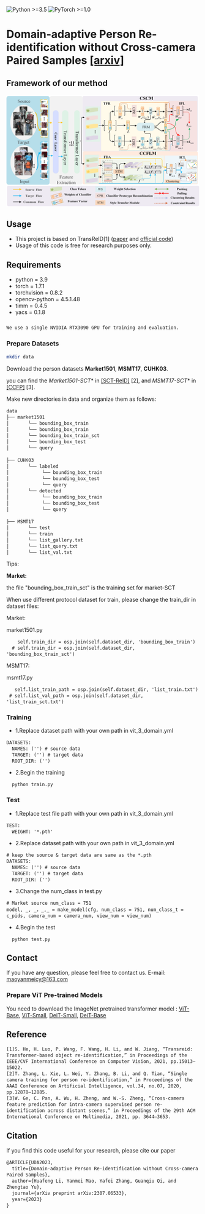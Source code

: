 ![Python >=3.5](https://img.shields.io/badge/Python->=3.5-yellow.svg)
![PyTorch >=1.0](https://img.shields.io/badge/PyTorch->=1.6-blue.svg)

# Domain-adaptive Person Re-identification without Cross-camera Paired Samples [[arxiv]](https://arxiv.org/abs/2307.06533)


## Framework of our method

![framework](figs/framework.png)

## Usage

- This project is based on TransReID[1] ([paper](https://openaccess.thecvf.com/content/ICCV2021/papers/He_TransReID_Transformer-Based_Object_Re-Identification_ICCV_2021_paper.pdf) and [official code](https://github.com/heshuting555/TransReID))
- Usage of this code is free for research purposes only. 

## Requirements
- python = 3.9
- torch = 1.7.1
- torchvision = 0.8.2
- opencv-python = 4.5.1.48
- timm = 0.4.5
- yacs = 0.1.8

###  
```bash
We use a single NVIDIA RTX3090 GPU for training and evaluation.
```


### Prepare Datasets

```bash
mkdir data
```

Download the person datasets **Market1501**, **MSMT17**, **CUHK03**.

you can find the *Market1501-SCT** in [[SCT-ReID]](https://github.com/FlyHighest/Single-Camera-Training-ReID) [2], 
and *MSMT17-SCT** in [[CCFP]](https://github.com/g3956/CCFP) [3].

Make new directories in data and organize them as follows:

```
data
├── market1501
│       └── bounding_box_train
│       └── bounding_box_train
│       └── bounding_box_train_sct
│       └── bounding_box_test
│       └── query

├── CUHK03
│       └── labeled
│            └── bounding_box_train
│            └── bounding_box_test
│            └── query
│       └── detected
│            └── bounding_box_train
│            └── bounding_box_test
│            └── query

├── MSMT17
│       └── test
│       └── train
│       └── list_gallery.txt
│       └── list_query.txt
│       └── list_val.txt

```


Tips:

**Market:**

the file "bounding_box_train_sct" is the training set for market-SCT

When use different protocol dataset for train, please change the train_dir in dataset files:

Market:

market1501.py
```
    self.train_dir = osp.join(self.dataset_dir, 'bounding_box_train')
  # self.train_dir = osp.join(self.dataset_dir, 'bounding_box_train_sct')
```

MSMT17:

msmt17.py
```
   self.list_train_path = osp.join(self.dataset_dir, 'list_train.txt')
 # self.list_val_path = osp.join(self.dataset_dir, 'list_train_sct.txt')

```

### Training
- 1.Replace dataset path with your own path in vit_3_domain.yml
```
DATASETS:
  NAMES: ('') # source data
  TARGET: ('') # target data
  ROOT_DIR: ('')
```    
- 2.Begin the training
```
  python train.py
```

### Test
- 1.Replace test file path with your own path in vit_3_domain.yml
```
TEST:
  WEIGHT: '*.pth'
```  
- 2.Replace dataset path with your own path in vit_3_domain.yml

```
# keep the source & target data are same as the *.pth
DATASETS:
  NAMES: ('') # source data
  TARGET: ('') # target data
  ROOT_DIR: ('')
```    

-  3.Change the num_class in test.py
```
# Market source num_class = 751
model, _, _，_,_ = make_model(cfg, num_class = 751, num_class_t = c_pids, camera_num = camera_num, view_num = view_num)
```

- 4.Begin the test
```
  python test.py
```

## Contact

If you have any question, please feel free to contact us. E-mail: [maoyanmeicy@163.com](mailto:maoyanmeicy@163.com)

### Prepare ViT Pre-trained Models

You need to download the ImageNet pretrained transformer model : [ViT-Base](https://github.com/rwightman/pytorch-image-models/releases/download/v0.1-vitjx/jx_vit_base_p16_224-80ecf9dd.pth), [ViT-Small](https://github.com/rwightman/pytorch-image-models/releases/download/v0.1-weights/vit_small_p16_224-15ec54c9.pth), [DeiT-Small](https://dl.fbaipublicfiles.com/deit/deit_small_distilled_patch16_224-649709d9.pth), [DeiT-Base](https://dl.fbaipublicfiles.com/deit/deit_base_distilled_patch16_224-df68dfff.pth)

## Reference
```
[1]S. He, H. Luo, P. Wang, F. Wang, H. Li, and W. Jiang, “Transreid: Transformer-based object re-identification,” in Proceedings of the IEEE/CVF International Conference on Computer Vision, 2021, pp.15013–15022.
[2]T. Zhang, L. Xie, L. Wei, Y. Zhang, B. Li, and Q. Tian, “Single camera training for person re-identification,” in Proceedings of the AAAI Conference on Artificial Intelligence, vol.34, no.07, 2020, pp.12878–12885.
[3]W. Ge, C. Pan, A. Wu, H. Zheng, and W.-S. Zheng, “Cross-camera feature prediction for intra-camera supervised person re-identification across distant scenes,” in Proceedings of the 29th ACM International Conference on Multimedia, 2021, pp. 3644–3653.
```
## Citation

If you find this code useful for your research, please cite our paper

```
@ARTICLE{UDA2023,
  title={Domain-adaptive Person Re-identification without Cross-camera Paired Samples},
  author={Huafeng Li, Yanmei Mao, Yafei Zhang, Guanqiu Qi, and Zhengtao Yu},
  journal={arXiv preprint arXiv:2307.06533},
  year={2023}
}
```


